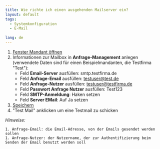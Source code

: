```yaml
---
title: Wie richte ich einen ausgehenden Mailserver ein?
layout: default
tags:
  - Systemkonfiguration
  - E-Mail
  
lang: de
---
```

1. [Fenster Mandant öffnen](Wie_finde_und_öffne_ich_ein_Fenster)
1. Informationen zur Mailbox in **Anfrage-Management** anlegen (verwendete Daten sind für einen Beispielmandanten, die Testfirma "Test"):
	* Feld **Email-Server** ausfüllen: smtp.testfirma.de
	* Feld **Anfrage-Email** ausfüllen: testuser@test.de
	* Feld **Anfrage-Nutzer** ausfüllen: testuser@testfirma.de
	* Feld **Passwort Anfrage Nutzer** ausfüllen: Test123
	* Feld **SMTP-Anmeldung**: Haken setzen
	* Feld **Server EMail**: Auf Ja setzen
1. [Speichern](Wie_lege_ich_einen_neuen_datensatz_an)
1. "Test Mail" anklicken um eine Testmail zu schicken

*Hinweise:*
	
	1. Anfrage-Email: die Email-Adresse, von der Emails gesendet werden sollen
	1. Anfrage-Nutzer: der Nutzername, der zur Authentifizierung beim Senden der Email benutzt werden soll
